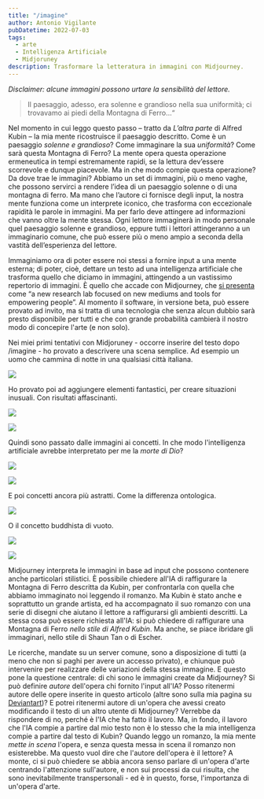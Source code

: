 ```yaml
---
title: "/imagine"
author: Antonio Vigilante
pubDatetime: 2022-07-03
tags: 
  - arte
  - Intelligenza Artificiale
  - Midjoruney
description: Trasformare la letteratura in immagini con Midjourney.
---
```


_Disclaimer: alcune immagini possono urtare la sensibilità del lettore._

> Il paesaggio, adesso, era solenne e grandioso nella sua uniformità; ci trovavamo ai piedi della Montagna di Ferro…“

Nel momento in cui leggo questo passo – tratto da _L’altra parte_ di Alfred Kubin – la mia mente ricostruisce il paesaggio descritto. Come è un paesaggio _solenne e grandioso_? Come immaginare la sua _uniformità_? Come sarà questa Montagna di Ferro? La mente opera questa operazione ermeneutica in tempi estremamente rapidi, se la lettura dev’essere scorrevole e dunque piacevole. Ma in che modo compie questa operazione? Da dove trae le immagini? Abbiamo un set di immagini, più o meno vaghe, che possono servirci a rendere l’idea di un paesaggio solenne o di una montagna di ferro. Ma mano che l’autore ci fornisce degli input, la nostra mente funziona come un interprete iconico, che trasforma con eccezionale rapidità le parole in immagini. Ma per farlo deve attingere ad informazioni che vanno oltre la mente stessa. Ogni lettore immaginerà in modo personale quel paesaggio solenne e grandioso, eppure tutti i lettori attingeranno a un immaginario comune, che può essere più o meno ampio a seconda della vastità dell’esperienza del lettore.

Immaginiamo ora di poter essere noi stessi a fornire input a una mente esterna; di poter, cioè, dettare un testo ad una intelligenza artificiale che trasforma quello che diciamo in immagini, attingendo a un vastissimo repertorio di immagini. È quello che accade con Midjourney, che [si presenta](https://midjourney.gitbook.io/docs/) come “a new research lab focused on new mediums and tools for empowering people”. Al momento il software, in versione beta, può essere provato ad invito, ma si tratta di una tecnologia che senza alcun dubbio sarà presto disponibile per tutti e che con grande probabilità cambierà il nostro modo di concepire l'arte (e non solo).

Nei miei primi tentativi con Midjoruney - occorre inserire del testo dopo /imagine - ho provato a descrivere una scena semplice. Ad esempio un uomo che cammina di notte in una qualsiasi città italiana.

![](/images/5643b82c-fc5c-494e-b9f3-91704f4363f9_Naciketas_A_manwalkinginthestreetatnightinanitaliancity-960x960.png)

Ho provato poi ad aggiungere elementi fantastici, per creare situazioni inusuali. Con risultati affascinanti.

![](/images/e3394c0f-7409-46d9-a6c5-89b2c800b9a6_Naciketas_In_agreenroomaMonsterandachild.ARedBirdbetweenTheme.-1-960x960.png)

![](/images/df89890d-f838-4ed7-b96d-38cd6f2f93d0_Naciketas_surreal_illustrationofachildfloatingoverapost-apocalypticlandscape-960x960.png)

Quindi sono passato dalle immagini ai concetti. In che modo l'intelligenza artificiale avrebbe interpretato per me la _morte di Dio_?

![](/images/b8063497-151d-45c0-bae5-456b3e6be761_Naciketas_God_destroyinghimself3drender4kresolutiondetails-960x960.png)

![](/images/fd5d5c48-f816-4164-befe-96265296f542_Naciketas_God_destroyinghimself3drender4kresolutiondetails-1-960x960.png)

E poi concetti ancora più astratti. Come la differenza ontologica.

![](/images/32fa75a9-da09-4543-ae75-809016c3f948_Naciketas_i_seethebeingofallthethings40k-960x960.png)

O il concetto buddhista di vuoto.

![](/images/8479f473-6a48-4958-ac7e-e94d00d9fa81_Naciketas_the_beingisempty-960x960.png)

![](/images/a1a655c1-e542-4286-80d2-6db17283209b_Naciketas_all_thethingsareemptyrealisticdetailed-960x549.png)

Midjourney interpreta le immagini in base ad input che possono contenere anche particolari stilistici. È possibile chiedere all'IA di raffigurare la Montagna di Ferro descritta da Kubin, per confrontarla con quella che abbiamo immaginato noi leggendo il romanzo. Ma Kubin è stato anche e soprattutto un grande artista, ed ha accompagnato il suo romanzo con una serie di disegni che aiutano il lettore a raffigurarsi gli ambienti descritti. La stessa cosa può essere richiesta all'IA: si può chiedere di raffigurare una Montagna di Ferro _nello stile di Alfred Kubin_. Ma anche, se piace ibridare gli immaginari, nello stile di Shaun Tan o di Escher.

Le ricerche, mandate su un server comune, sono a disposizione di tutti (a meno che non si paghi per avere un accesso privato), e chiunque può intervenire per realizzare delle variazioni della stessa immagine. E questo pone la questione centrale: di chi sono le immagini create da Midjourney? Si può definire _autore_ dell'opera chi fornito l'input all'IA? Posso ritenermi autore delle opere inserite in questo articolo (altre sono sulla mia pagina su [Deviantart](https://www.deviantart.com/naciketas))? E potrei ritenermi autore di un'opera che avessi creato modificando il testo di un altro utente di Midjourney? Verrebbe da rispondere di no, perché è l'IA che ha fatto il lavoro. Ma, in fondo, il lavoro che l'IA compie a partire dal mio testo non è lo stesso che la mia intelligenza compie a partire dal testo di Kubin? Quando leggo un romanzo, la mia mente _mette in scena_ l'opera, e senza questa messa in scena il romanzo non esisterebbe. Ma questo vuol dire che l'autore dell'opera è il lettore? A monte, ci si può chiedere se abbia ancora senso parlare di un'opera d'arte centrando l'attenzione sull'autore, e non sui processi da cui risulta, che sono inevitabilmente transpersonali - ed è in questo, forse, l'importanza di un'opera d'arte.
